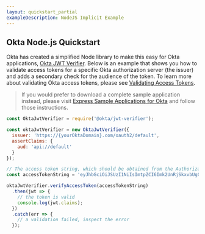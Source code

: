 ```yaml
---
layout: quickstart_partial
exampleDescription: NodeJS Implicit Example
---
```


## Okta Node.js Quickstart

Okta has created a simplified Node library to make this easy for Okta applications, [Okta JWT Verifier](https://www.npmjs.com/package/@okta/jwt-verifier).  Below is an example that shows you how to validate access tokens for a specific Okta authorization server (the issuer) and adds a secondary check for the audience of the token. To learn more about validating Okta access tokens, please see [Validating Access Tokens](/standards/OAuth/#validating-access-tokens).

> If you would prefer to download a complete sample application instead, please visit [Express Sample Applications for Okta][] and follow those instructions.

```javascript
const OktaJwtVerifier = require('@okta/jwt-verifier');

const oktaJwtVerifier = new OktaJwtVerifier({
  issuer: 'https://{yourOktaDomain}.com/oauth2/default',
  assertClaims: {
    aud: 'api://default'
  }
});

// The access token string, which should be obtained from the Authorization header on the request to your server
const accessTokenString = 'eyJhbGciOiJSUzI1NiIsImtpZCI6Imk2UnRjSkxvbUg0e...';

oktaJwtVerifier.verifyAccessToken(accessTokenString)
  .then(jwt => {
    // the token is valid
    console.log(jwt.claims);
  })
  .catch(err => {
    // a validation failed, inspect the error
  });
```
[Express Sample Applications for Okta]: https://github.com/okta/samples-nodejs-express-4
